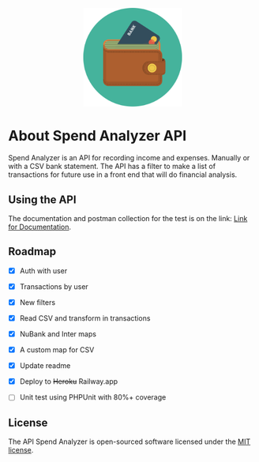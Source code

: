 <p align="center"><a href="#" target="_blank"><img src="https://raw.githubusercontent.com/GabrielDSousa/arts/master/flatwallet.svg" width="200" alt="Laravel Logo"></a></p>

# About Spend Analyzer API

Spend Analyzer is an API for recording income and expenses. Manually or with a CSV bank statement. The API has a filter to make a list of transactions for future use in a front end that will do financial analysis.

## Using the API
The documentation and postman collection for the test is on the link: 
<a href="https://documenter.getpostman.com/view/4664269/2s8YYMo1hM">Link for Documentation</a>.

## Roadmap
* [x] Auth with user
* [x] Transactions by user
* [x] New filters
* [x] Read CSV and transform in transactions
* [x] NuBank and Inter maps
* [x] A custom map for CSV
* [x] Update readme
* [x] Deploy to ~~Heroku~~ Railway.app
* [ ] Unit test using PHPUnit with 80%+ coverage


## License

The API Spend Analyzer is open-sourced software licensed under the [MIT license](https://opensource.org/licenses/MIT).
